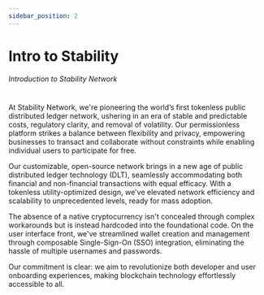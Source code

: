 ```yaml
---
sidebar_position: 2
---
```


# Intro to Stability  
_Introduction to Stability Network_ 
#  
At Stability Network, we're pioneering the world’s first tokenless public distributed ledger network, ushering in an era of stable and predictable costs, regulatory clarity, and removal of volatility. Our permissionless platform strikes a balance between flexibility and privacy, empowering businesses to transact and collaborate without constraints while enabling individual users to participate for free.  
  
Our customizable, open-source network brings in a new age of public distributed ledger technology (DLT), seamlessly accommodating both financial and non-financial transactions with equal efficacy. With a tokenless utility-optimized design, we've elevated network efficiency and scalability to unprecedented levels, ready for mass adoption.  
  
The absence of a native cryptocurrency isn't concealed through complex workarounds but is instead hardcoded into the foundational code. On the user interface front, we've streamlined wallet creation and management through composable Single-Sign-On (SSO) integration, eliminating the hassle of multiple usernames and passwords.  
  
Our commitment is clear: we aim to revolutionize both developer and user onboarding experiences, making blockchain technology effortlessly accessible to all.  
